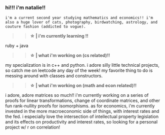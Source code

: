 ### hi!!! i'm natalie!!

```☆ | about me !! 
i'm a current second year studying mathematics and economics!! i'm also a huge lover of cats, photography, birdwatching, astrology, and couture fashion (addicted to vogue).  
```
>>**☆ | i'm currently learning !!**

ruby + java

>>**☆ | what i'm working on (cs related)!!**

my specialization is in c++ and python. i adore silly little technical projects, so catch me on leetcode any day of the week! my favorite thing to do is messing around with classes and constructors. 

>>**☆ | what i'm working on (math and econ related)!!**

i adore, adore matrices so much!! i'm currently working on a series of proofs for linear transformations, change of coordinate matrices, and other fun rank-nullity proofs for isomorphisms. as for economics, i'm currently invested in the more macroeconomic side of things, with interest rates and the fed. i especially love the intersection of intellectual property legislation and its effects on productivity and interest rates, so looking for a personal project w/ r on correlation!
